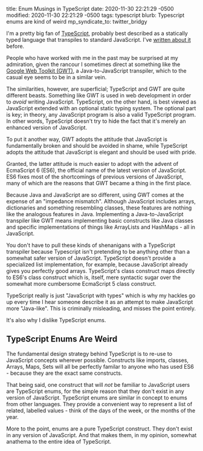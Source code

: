 title: Enum Musings in TypeScript
date: 2020-11-30 22:21:29 -0500
modified: 2020-11-30 22:21:29 -0500
tags: typescript
blurb: Typescript enums are kind of weird
mp_syndicate_to: twitter_bridgy

I'm a pretty big fan of [TypeScript][1], probably best described as a
statically typed language that transpiles to standard JavaScript.  I've
[written about it][2] before.

People who have worked with me in the past may be surprised at my
admiration, given the rancour I sometimes direct at something like the
[Google Web Toolkit (GWT)][3], a Java-to-JavaScript transpiler, which to the
casual eye seems to be in a similar vein.

The similarities, however, are superficial; TypeScript and GWT are quite
different beasts.  Something like GWT is used in web development in order to
*avoid* writing JavaScript.  TypeScript, on the other hand, is best viewed
as JavaScript extended with an optional static typing system.  The optional
part is key; in theory, any JavaScript program is also a valid TypeScript
program.  In other words, TypeScript doesn't try to hide the fact that it's
merely an enhanced version of JavaScript.

To put it another way, GWT adopts the attitude that JavaScript is
fundamentally broken and should be avoided in shame, while TypeScript adopts
the attitude that JavaScript is elegant and should be used with pride.

Granted, the latter attitude is much easier to adopt with the advent of
EcmaScript 6 (ES6), the official name of the latest version of JavaScript.
ES6 fixes most of the shortcomings of previous versions of JavaScript, many
of which are the reasons that GWT became a thing in the first place.

Because Java and JavaScript are so different, using GWT comes at the expense
of an "impedance mismatch".  Although JavaScript includes arrays,
dictionaries and something resembling classes, these features are nothing
like the analogous features in Java.  Implementing a Java-to-JavaScript
transpiler like GWT means implementing basic constructs like Java classes
and specific implementations of things like ArrayLists and HashMaps - all in
JavaScript.

You don't have to pull these kinds of shenanigans with a TypeScript
transpiler because Typescript isn't pretending to be anything other than a
somewhat safer version of JavaScript.  TypeScript doesn't provide a
specialized list implementation, for example, because JavaScript already
gives you perfectly good arrays.  TypeScript's class construct maps directly
to ES6's class construct which is, itself, mere syntactic sugar over the
somewhat more cumbersome EcmaScript 5 class construct.

TypeScript really is just "JavaScript with types" which is why my hackles go
up every time I hear someone describe it as an attempt to make JavaScript
more "Java-like".  This is criminally misleading, and misses the point
entirely.

It's also why I dislike TypeScript enums.

## TypeScript Enums Are Weird

The fundamental design strategy behind TypeScript is to re-use to JavaScript
concepts wherever possible.  Constructs like imports, classes, Arrays, Maps,
Sets will all be perfectly familar to anyone who has used ES6 - because they
are the exact same constructs.

That being said, one construct that will *not* be familiar to JavaScript
users are TypeScript enums, for the simple reason that they don't exist in
any version of JavaScript.  TypeScript enums are similar in concept to enums
from other languages.  They provide a convenient way to represent a list of
related, labelled values - think of the days of the week, or the months of
the year.

More to the point, enums are a pure TypeScript construct.  They don't exist
in any version of JavaScript.  And that makes them, in my opinion, somewhat
anathema to the entire idea of TypeScript.


[1]: https://www.typescriptlang.org/
[2]: /2018/01/18/static-typing
[3]: http://www.gwtproject.org/
